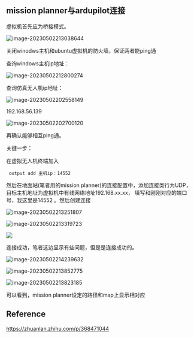## mission planner与ardupilot连接

虚拟机首先应为桥接模式。

![image-20230502213038644](	https://image-1311319331.cos.ap-beijing.myqcloud.com/image/202305022130700.png)

关闭winodws主机和ubuntu虚拟机的防火墙，保证两者能ping通

查询windows主机ip地址：

![image-20230502212800274](	https://image-1311319331.cos.ap-beijing.myqcloud.com/image/202305022128338.png)



查询仿真无人机ip地址：

![image-20230502202558149](	https://image-1311319331.cos.ap-beijing.myqcloud.com/image/202305022025318.png)

192.168.56.139

![image-20230502202700120](	https://image-1311319331.cos.ap-beijing.myqcloud.com/image/202305022027205.png)

再确认能够相互ping通。



关键一步： 

在虚拟无人机终端加入

```
 output add 主机ip：14552
```

然后在地面站(笔者用的mission planner)的连接配置中，添加连接类行为UDP， 目标主机地址为虚拟机中有线网络地址192.168.xx.xx， 填写和刚刚对应的端口号，我这里是14552 。然后创建连接

![image-20230502213251807](	https://image-1311319331.cos.ap-beijing.myqcloud.com/image/202305022132901.png)

![image-20230502213319723](	https://image-1311319331.cos.ap-beijing.myqcloud.com/image/202305022133817.png)

![](	https://image-1311319331.cos.ap-beijing.myqcloud.com/image/202305022133781.png)

连接成功，笔者这边显示有些问题，但是是连接成功的。

![image-20230502214239632](	https://image-1311319331.cos.ap-beijing.myqcloud.com/image/202305022142680.png)

![image-20230502213852775](	https://image-1311319331.cos.ap-beijing.myqcloud.com/image/202305022138824.png)

![image-20230502213823185](	https://image-1311319331.cos.ap-beijing.myqcloud.com/image/202305022138367.png)

可以看到，mission planner设定的路径和map上显示相对应



## Reference

https://zhuanlan.zhihu.com/p/368471044